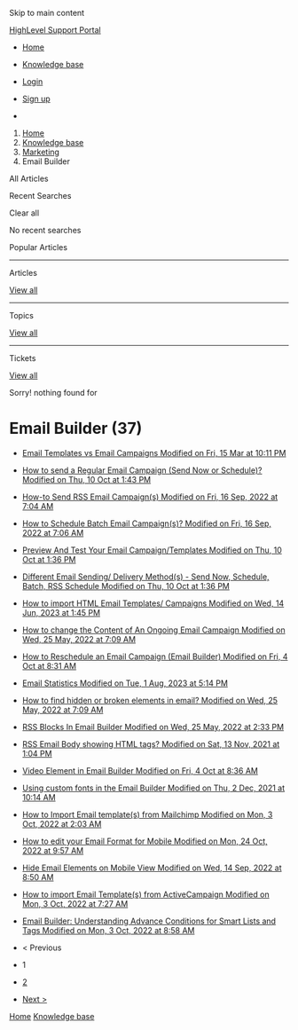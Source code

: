 Skip to main content

[ HighLevel Support Portal ](https://help.gohighlevel.com)

  * [ Home ](/support/home)
  * [ Knowledge base ](/support/solutions)

  * [Login](/support/login)
  * [Sign up](/support/signup)
  * 

  1. [Home](/support/home)
  2. [Knowledge base](/support/solutions)
  3. [Marketing](/support/solutions/48000449565)
  4. Email Builder

All  Articles 

Recent Searches

Clear all

No recent searches

Popular Articles

* * *

Articles

[View all](/support/search/solutions)

* * *

Topics

[View all](/support/search/topics)

* * *

Tickets

[View all](/support/search/tickets)

Sorry! nothing found for   

# Email Builder (37)

  * [ Email Templates vs Email Campaigns Modified on Fri, 15 Mar at 10:11 PM  ](/support/solutions/articles/48001215255-email-templates-vs-email-campaigns)
  * [ How to send a Regular Email Campaign (Send Now or Schedule)? Modified on Thu, 10 Oct at 1:43 PM  ](/support/solutions/articles/48001215263-how-to-send-a-regular-email-campaign-send-now-or-schedule-)
  * [ How-to Send RSS Email Campaign(s) Modified on Fri, 16 Sep, 2022 at 7:04 AM  ](/support/solutions/articles/48001215372-how-to-send-rss-email-campaign-s-)
  * [ How to Schedule Batch Email Campaign(s)? Modified on Fri, 16 Sep, 2022 at 7:06 AM  ](/support/solutions/articles/48001215379-how-to-schedule-batch-email-campaign-s-)
  * [ Preview And Test Your Email Campaign/Templates Modified on Thu, 10 Oct at 1:36 PM  ](/support/solutions/articles/48001215382-preview-and-test-your-email-campaign-templates)
  * [ Different Email Sending/ Delivery Method(s) - Send Now, Schedule, Batch, RSS Schedule Modified on Thu, 10 Oct at 1:36 PM  ](/support/solutions/articles/48001215384-different-email-sending-delivery-method-s-send-now-schedule-batch-rss-schedule)
  * [ How to import HTML Email Templates/ Campaigns Modified on Wed, 14 Jun, 2023 at 1:45 PM  ](/support/solutions/articles/48001215400-how-to-import-html-email-templates-campaigns)
  * [ How to change the Content of An Ongoing Email Campaign Modified on Wed, 25 May, 2022 at 7:09 AM  ](/support/solutions/articles/48001215387-how-to-change-the-content-of-an-ongoing-email-campaign)
  * [ How to Reschedule an Email Campaign (Email Builder) Modified on Fri, 4 Oct at 8:31 AM  ](/support/solutions/articles/48001215389-how-to-reschedule-an-email-campaign-email-builder-)
  * [ Email Statistics Modified on Tue, 1 Aug, 2023 at 5:14 PM  ](/support/solutions/articles/48001215386-email-statistics)
  * [ How to find hidden or broken elements in email? Modified on Wed, 25 May, 2022 at 7:09 AM  ](/support/solutions/articles/48001171463-how-to-find-hidden-or-broken-elements-in-email-)
  * [ RSS Blocks In Email Builder Modified on Wed, 25 May, 2022 at 2:33 PM  ](/support/solutions/articles/48001201780-rss-blocks-in-email-builder)
  * [ RSS Email Body showing HTML tags? Modified on Sat, 13 Nov, 2021 at 1:04 PM  ](/support/solutions/articles/48001202219-rss-email-body-showing-html-tags-)
  * [ Video Element in Email Builder Modified on Fri, 4 Oct at 8:36 AM  ](/support/solutions/articles/48001202776-video-element-in-email-builder)
  * [ Using custom fonts in the Email Builder Modified on Thu, 2 Dec, 2021 at 10:14 AM  ](/support/solutions/articles/48001203783-using-custom-fonts-in-the-email-builder)
  * [ How to Import Email template(s) from Mailchimp Modified on Mon, 3 Oct, 2022 at 2:03 AM  ](/support/solutions/articles/48001219298-how-to-import-email-template-s-from-mailchimp)
  * [ How to edit your Email Format for Mobile Modified on Mon, 24 Oct, 2022 at 9:57 AM  ](/support/solutions/articles/48001222031-how-to-edit-your-email-format-for-mobile)
  * [ Hide Email Elements on Mobile View Modified on Wed, 14 Sep, 2022 at 8:50 AM  ](/support/solutions/articles/48001222032-hide-email-elements-on-mobile-view)
  * [ How to import Email Template(s) from ActiveCampaign Modified on Mon, 3 Oct, 2022 at 7:27 AM  ](/support/solutions/articles/48001223010-how-to-import-email-template-s-from-activecampaign)
  * [ Email Builder: Understanding Advance Conditions for Smart Lists and Tags Modified on Mon, 3 Oct, 2022 at 8:58 AM  ](/support/solutions/articles/48001223041-email-builder-understanding-advance-conditions-for-smart-lists-and-tags)

  * < Previous
  * 1
  * [2](/support/solutions/folders/48000676548/page/2)
  * [Next >](/support/solutions/folders/48000676548/page/2)

[Home](/support/home) [Knowledge base](/support/solutions)
